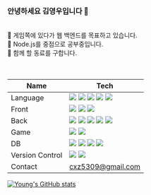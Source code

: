 ### 안녕하세요 김영우입니다 👋  
</br>
🌱 게임쪽에 있다가 웹 백엔드를 목표하고 있습니다.</br>
🚩 Node.js를 중점으로 공부중입니다.</br>
👯 함께 할 동료를 구합니다.</br>

</br>
</br>

|Name | Tech |
|---|---|
|Language| <img src="https://img.shields.io/badge/.Net-512BD4?style=flat-square&logo=.NET&logoColor=white"/> <img src="https://img.shields.io/badge/JavaScript-F7DF1E?style=flat-square&logo=JavaScript&logoColor=white"/> <img src="https://img.shields.io/badge/TypeScript-3178C6?style=flat-square&logo=TypeScript&logoColor=white"/> <img src="https://img.shields.io/badge/Java-007396?style=flat-square&logo=Java&logoColor=white"/> <img src="https://img.shields.io/badge/Python-3776AB?style=flat-square&logo=Python&logoColor=white"/> |
|Front| <img src="https://img.shields.io/badge/Bootstrap-7952B3?style=flat-square&logo=Bootstrap&logoColor=white"/> <img src="https://img.shields.io/badge/React-61DAFB?style=flat-square&logo=React&logoColor=white"/> <img src="https://img.shields.io/badge/Redux-764ABC?style=flat-square&logo=Redux&logoColor=white"/>|
|Back| <img src="https://img.shields.io/badge/Node.js-339933?style=flat-square&logo=Node.js&logoColor=white"/> <img src="https://img.shields.io/badge/Spring Boot-6DB33F?style=flat-square&logo=Spring Boot&logoColor=white"/> <img src="https://img.shields.io/badge/Apollo GraphQL-311C87?style=flat-square&logo=Apollo GraphQL&logoColor=white"/> <img src="https://img.shields.io/badge/Docker-2496ED?style=flat-square&logo=Docker&logoColor=white"/> <img src="https://img.shields.io/badge/AWS-232F3E?style=flat-square&logo=AWS&logoColor=white"/> |
|Game| <img src="https://img.shields.io/badge/Unity-000000?style=flat-square&logo=Unity&logoColor=white"/> <img src="https://img.shields.io/badge/Firebase-FFCA28?style=flat-square&logo=Firebase&logoColor=white"/>|
|DB|<img src="https://img.shields.io/badge/MySQL-4479A1?style=flat-square&logo=MySQL&logoColor=white"/> <img src="https://img.shields.io/badge/MongoDB-47A248?style=flat-square&logo=MongoDB&logoColor=white"/> <img src="https://img.shields.io/badge/PostgreSQL-4169E1?style=flat-square&logo=PostgreSQL&logoColor=white"/> <img src="https://img.shields.io/badge/Redis-DC382D?style=flat-square&logo=Redis&logoColor=white"/> |
|Version Control| <img src="https://img.shields.io/badge/GitHub-181717?style=flat-square&logo=github&logoColor=white"/> <img src="https://img.shields.io/badge/Bitbucket-0052CC?style=flat-square&logo=Bitbucket&logoColor=white"/> |
|Contact| cxz5309@gmail.com |
  
[![Young's GitHub stats](https://github-readme-stats.vercel.app/api?username=cxz5309)](https://github.com/cxz5309/github-readme-stats)

<!--
**cxz5309/cxz5309** is a ✨ _special_ ✨ repository because its `README.md` (this file) appears on your GitHub profile.

Here are some ideas to get you started:

- 🔭 I’m currently working on ...
- 🌱 I’m currently learning ...
- 👯 I’m looking to collaborate on ...
- 🤔 I’m looking for help with ...
- 💬 Ask me about ...
- 📫 How to reach me: ...
- 😄 Pronouns: ...
- ⚡ Fun fact: ...
-->
